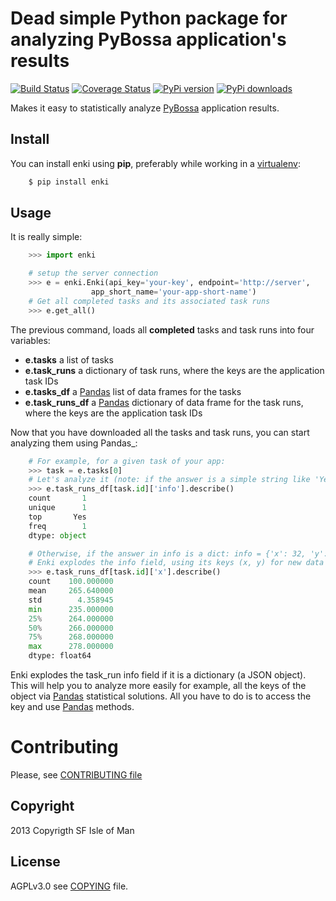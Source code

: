 # Dead simple Python package for analyzing PyBossa application's results
[![Build Status](https://travis-ci.org/PyBossa/enki.png)](https://travis-ci.org/PyBossa/enki) [![Coverage Status](https://coveralls.io/repos/PyBossa/enki/badge.png)](https://coveralls.io/r/PyBossa/enki)
[![PyPi version](https://pypip.in/v/enki/badge.png)](https://crate.io/packages/enki/)
[![PyPi downloads](https://pypip.in/d/enki/badge.png)](https://crate.io/packages/enki/)

Makes it easy to statistically analyze [PyBossa](http://dev.pybossa.com>) application results.

## Install

You can install enki using **pip**, preferably while working in a 
[virtualenv](http://www.virtualenv.org/en/latest/index.html):

```bash
    $ pip install enki
```

## Usage

It is really simple:

```python
    >>> import enki

    # setup the server connection
    >>> e = enki.Enki(api_key='your-key', endpoint='http://server',
                  app_short_name='your-app-short-name')
    # Get all completed tasks and its associated task runs
    >>> e.get_all()
```

The previous command, loads all **completed** tasks and task runs into four variables:

 * **e.tasks** a list of tasks
 * **e.task_runs** a dictionary of task runs, where the keys are the
   application task IDs
 * **e.tasks_df** a [Pandas](http://pandas.pydata.org/) list of data frames for the tasks
 * **e.task_runs_df** a  [Pandas](http://pandas.pydata.org/) dictionary of data frame for the task runs,
   where the keys are the application task IDs

Now that you have downloaded all the tasks and task runs, you can start
analyzing them using Pandas_:

```python
    # For example, for a given task of your app:
    >>> task = e.tasks[0]
    # Let's analyze it (note: if the answer is a simple string like 'Yes' or 'No'):
    >>> e.task_runs_df[task.id]['info'].describe()
    count       1
    unique      1
    top       Yes
    freq        1
    dtype: object

    # Otherwise, if the answer in info is a dict: info = {'x': 32, 'y': 24}
    # Enki explodes the info field, using its keys (x, y) for new data frames:
    >>> e.task_runs_df[task.id]['x'].describe()
    count    100.000000
    mean     265.640000
    std        4.358945
    min      235.000000
    25%      264.000000
    50%      266.000000
    75%      268.000000
    max      278.000000
    dtype: float64
```
    
Enki explodes the task_run info field if it is a dictionary (a JSON
object). This will help you to analyze more easily for example, all the
keys of the object via [Pandas](http://pandas.pydata.org/) statistical solutions. All you have to do is
to access the key and use [Pandas](http://pandas.pydata.org/) methods.

# Contributing

Please, see [CONTRIBUTING file](CONTRIBUTING.md)

## Copyright
2013 Copyrigth SF Isle of Man

## License

AGPLv3.0 see [COPYING](COPYING) file.
